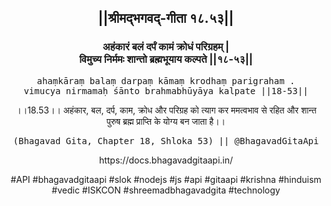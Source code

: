 <center><h2>||श्रीमद्‍भगवद्‍-गीता १८.५३||</h2>
<h3>अहंकारं बलं दर्पं कामं क्रोधं परिग्रहम् |<br/>विमुच्य निर्ममः शान्तो ब्रह्मभूयाय कल्पते ||१८-५३||</h3>
<pre>ahaṃkāraṃ balaṃ darpaṃ kāmaṃ krodhaṃ parigraham .<br/>vimucya nirmamaḥ śānto brahmabhūyāya kalpate ||18-53||</pre>
<p>।।18.53।। अहंकार, बल, दर्प, काम, क्रोध और परिग्रह को त्याग कर ममत्वभाव से रहित और शान्त पुरुष ब्रह्म प्राप्ति के योग्य बन जाता है।।</p>
<pre>(Bhagavad Gita, Chapter 18, Shloka 53) || @BhagavadGitaApi</pre><p>https://docs.bhagavadgitaapi.in/</p><p>#API #bhagavadgitaapi #slok #nodejs #js #api #gitaapi #krishna #hinduism #vedic #ISKCON #shreemadbhagavadgita #technology</p></center>